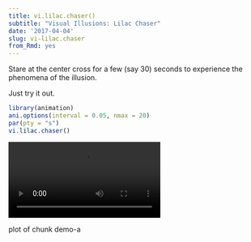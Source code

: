 ```yaml
---
title: vi.lilac.chaser()
subtitle: "Visual Illusions: Lilac Chaser"
date: '2017-04-04'
slug: vi-lilac.chaser
from_Rmd: yes
---
```


Stare at the center cross for a few (say 30) seconds to experience the
phenomena of the illusion.

Just try it out.
 

```r
library(animation)
ani.options(interval = 0.05, nmax = 20)
par(pty = "s")
vi.lilac.chaser()
```

<video controls loop autoplay><source src="https://assets.yihui.org/figures/animation/example/vi-lilac-chaser/demo-a.mp4?dl=1" /><p>plot of chunk demo-a</p></video>
